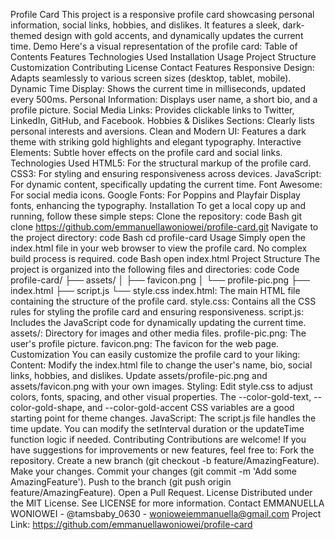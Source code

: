 Profile Card
This project is a responsive profile card showcasing personal information, social links, hobbies, and dislikes. It features a sleek, dark-themed design with gold accents, and dynamically updates the current time.
Demo
Here's a visual representation of the profile card:
Table of Contents
Features
Technologies Used
Installation
Usage
Project Structure
Customization
Contributing
License
Contact
Features
Responsive Design: Adapts seamlessly to various screen sizes (desktop, tablet, mobile).
Dynamic Time Display: Shows the current time in milliseconds, updated every 500ms.
Personal Information: Displays user name, a short bio, and a profile picture.
Social Media Links: Provides clickable links to Twitter, LinkedIn, GitHub, and Facebook.
Hobbies & Dislikes Sections: Clearly lists personal interests and aversions.
Clean and Modern UI: Features a dark theme with striking gold highlights and elegant typography.
Interactive Elements: Subtle hover effects on the profile card and social links.
Technologies Used
HTML5: For the structural markup of the profile card.
CSS3: For styling and ensuring responsiveness across devices.
JavaScript: For dynamic content, specifically updating the current time.
Font Awesome: For social media icons.
Google Fonts: For Poppins and Playfair Display fonts, enhancing the typography.
Installation
To get a local copy up and running, follow these simple steps:
Clone the repository:
code
Bash
git clone https://github.com/emmanuellawoniowei/profile-card.git
Navigate to the project directory:
code
Bash
cd profile-card
Usage
Simply open the index.html file in your web browser to view the profile card. No complex build process is required.
code
Bash
open index.html
Project Structure
The project is organized into the following files and directories:
code
Code
profile-card/
├── assets/
│   ├── favicon.png
│   └── profile-pic.png
├── index.html
├── script.js
└── style.css
index.html: The main HTML file containing the structure of the profile card.
style.css: Contains all the CSS rules for styling the profile card and ensuring responsiveness.
script.js: Includes the JavaScript code for dynamically updating the current time.
assets/: Directory for images and other media files.
profile-pic.png: The user's profile picture.
favicon.png: The favicon for the web page.
Customization
You can easily customize the profile card to your liking:
Content:
Modify the index.html file to change the user's name, bio, social links, hobbies, and dislikes.
Update assets/profile-pic.png and assets/favicon.png with your own images.
Styling:
Edit style.css to adjust colors, fonts, spacing, and other visual properties. The --color-gold-text, --color-gold-shape, and --color-gold-accent CSS variables are a good starting point for theme changes.
JavaScript:
The script.js file handles the time update. You can modify the setInterval duration or the updateTime function logic if needed.
Contributing
Contributions are welcome! If you have suggestions for improvements or new features, feel free to:
Fork the repository.
Create a new branch (git checkout -b feature/AmazingFeature).
Make your changes.
Commit your changes (git commit -m 'Add some AmazingFeature').
Push to the branch (git push origin feature/AmazingFeature).
Open a Pull Request.
License
Distributed under the MIT License. See LICENSE for more information.
Contact
EMMANUELLA WONIOWEI - @tamsbaby_0630 - wonioweiemmanuella@gmail.com
Project Link: https://github.com/emmanuellawoniowei/profile-card